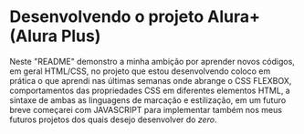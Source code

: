 # Desenvolvendo o projeto Alura+ (Alura Plus)
Neste "README" demonstro a minha ambição por aprender novos códigos, em geral HTML/CSS, no projeto que estou desenvolvendo coloco em prática o que aprendi nas últimas semanas onde abrange o CSS FLEXBOX, comportamentos das propriedades CSS em diferentes elementos HTML, a sintaxe de ambas as linguagens de marcação e estilização, em um futuro breve começarei com JAVASCRIPT para implementar também nos meus futuros projetos dos quais desejo desenvolver do *zero*. 
